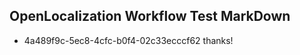 ## OpenLocalization Workflow Test MarkDown
* 4a489f9c-5ec8-4cfc-b0f4-02c33ecccf62 thanks!

<!--HONumber=Aug16_HO3-->


